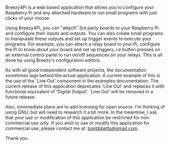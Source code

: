 Breezy4Pi is a web based application that allows you to configure your Raspberry Pi and any attached hardware to run small programs with just clicks of your mouse.
 
Using Breezy4Pi, you can "attach" 3rd party boards to your Raspberry Pi and configure their inputs and outputs.  You can also create small programs to manipulate these outputs and set up trigger events to execute your programs.  For example, you can attach a relay board to your Pi, configure the Pi to know about your board and set up triggers, i.e button presses on an external control panel to run on/off sequences on your relays.  This is all done by using Breezy's configuration editors.

As with all good independent software projects, the documentation sometimes lags behind the actual application.  A current example of this is the use of the 'Line Out' component in the examples documentation.  The current release of this application deprecates 'Line Out' and replaces it with functional equivalent of 'Digital Output'.  'Line Out' will be removed in a future release.

Also, immmediate plans are to add licensing for open source.  I'm thinking of using GNU, but will need to research it a bit more.  In the meantime, I ask that your use or modification of this application be restricted for non-commercial use only.  If you wish to use or modify this application for commercial use, please contact me at: tomtibbetts@gmail.com.

Thank you.


